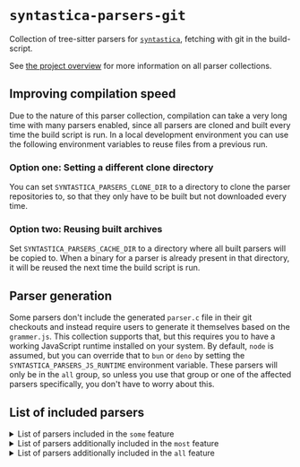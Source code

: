 # `syntastica-parsers-git`

Collection of tree-sitter parsers for
[`syntastica`](https://crates.io/crates/syntastica), fetching with git in the
build-script.

See
[the project overview](https://rubixdev.github.io/syntastica/syntastica/#parser-collections)
for more information on all parser collections.

## Improving compilation speed

Due to the nature of this parser collection, compilation can take a very long
time with many parsers enabled, since all parsers are cloned and built every
time the build script is run. In a local development environment you can use the
following environment variables to reuse files from a previous run.

### Option one: Setting a different clone directory

You can set `SYNTASTICA_PARSERS_CLONE_DIR` to a directory to clone the parser
repositories to, so that they only have to be built but not downloaded every
time.

### Option two: Reusing built archives

Set `SYNTASTICA_PARSERS_CACHE_DIR` to a directory where all built parsers will
be copied to. When a binary for a parser is already present in that directory,
it will be reused the next time the build script is run.

## Parser generation

Some parsers don't include the generated `parser.c` file in their git checkouts
and instead require users to generate it themselves based on the `grammer.js`.
This collection supports that, but this requires you to have a working
JavaScript runtime installed on your system. By default, `node` is assumed, but
you can override that to `bun` or `deno` by setting the
`SYNTASTICA_PARSERS_JS_RUNTIME` environment variable. These parsers will only be
in the `all` group, so unless you use that group or one of the affected parsers
specifically, you don't have to worry about this.

<!-- Everything under here is autogenerated by running `cargo xtask codegen` -->
<!-- DO NOT EDIT! -->

## List of included parsers

<!-- dprint-ignore-start -->

<details>
<summary>List of parsers included in the <span class="stab portability"><code>some</code></span> feature</summary>

- [bash](https://github.com/tree-sitter/tree-sitter-bash/tree/0c46d792d54c536be5ff7eb18eb95c70fccdb232)
- [c](https://github.com/tree-sitter/tree-sitter-c/tree/2a265d69a4caf57108a73ad2ed1e6922dd2f998c)
- [cpp](https://github.com/tree-sitter/tree-sitter-cpp/tree/e5cea0ec884c5c3d2d1e41a741a66ce13da4d945)
- [css](https://github.com/tree-sitter/tree-sitter-css/tree/6e327db434fec0ee90f006697782e43ec855adf5)
- [go](https://github.com/tree-sitter/tree-sitter-go/tree/5e73f476efafe5c768eda19bbe877f188ded6144)
- [html](https://github.com/tree-sitter/tree-sitter-html/tree/cbb91a0ff3621245e890d1c50cc811bffb77a26b)
- [java](https://github.com/tree-sitter/tree-sitter-java/tree/a7db5227ec40fcfe94489559d8c9bc7c8181e25a)
- [javascript](https://github.com/tree-sitter/tree-sitter-javascript/tree/6fbef40512dcd9f0a61ce03a4c9ae7597b36ab5c)
- [json](https://github.com/tree-sitter/tree-sitter-json/tree/46aa487b3ade14b7b05ef92507fdaa3915a662a3)
- [kotlin](https://github.com/fwcd/tree-sitter-kotlin/tree/c4ddea359a7ff4d92360b2efcd6cfce5dc25afe6)
- [lua](https://github.com/muniftanjim/tree-sitter-lua/tree/68d29aa745b68ae22cbbdb5dcb68c20232521ff6)
- [python](https://github.com/tree-sitter/tree-sitter-python/tree/710796b8b877a970297106e5bbc8e2afa47f86ec)
- [rust](https://github.com/tree-sitter/tree-sitter-rust/tree/6e883a2adea9414799300699e78c0d2f032b5c46)
- [toml](https://github.com/Mathspy/tree-sitter-toml/tree/ae4cdb5d27bf876a432b6c30b6a88f56c9b3e761)
- [tsx](https://github.com/tree-sitter/tree-sitter-typescript/tree/75b3874edb2dc714fb1fd77a32013d0f8699989f)
- [typescript](https://github.com/tree-sitter/tree-sitter-typescript/tree/75b3874edb2dc714fb1fd77a32013d0f8699989f)
- [yaml](https://github.com/tree-sitter-grammars/tree-sitter-yaml/tree/1805917414a9a8ba2473717fd69447277a175fae)

</details>

<details>
<summary>List of parsers additionally included in the <span class="stab portability"><code>most</code></span> feature</summary>

- [asm](https://github.com/rush-rs/tree-sitter-asm/tree/5bb5b03e3c1ce5853b5282b9fba060f7c7bbf11e)
- [c_sharp](https://github.com/tree-sitter/tree-sitter-c-sharp/tree/b5eb5742f6a7e9438bee22ce8026d6b927be2cd7)
- [clojure](https://github.com/sogaiu/tree-sitter-clojure/tree/f4236d4da8aa92bc105d9c118746474c608e6af7)
- [cmake](https://github.com/uyha/tree-sitter-cmake/tree/cd00bbcb77fe31283ca79b0038387ec7411759ae)
- [comment](https://github.com/stsewd/tree-sitter-comment/tree/3555706cef8b98d3e4c7379d7260548ff03ad363)
- [dart](https://github.com/UserNobody14/tree-sitter-dart/tree/e81af6ab94a728ed99c30083be72d88e6d56cf9e)
- [diff](https://github.com/the-mikedavis/tree-sitter-diff/tree/e42b8def4f75633568f1aecfe01817bf15164928)
- [elixir](https://github.com/elixir-lang/tree-sitter-elixir/tree/86ec2ed45d6d9433b4e0b88cd3d96796bd45625f)
- [haskell](https://github.com/tree-sitter/tree-sitter-haskell/tree/0975ef72fc3c47b530309ca93937d7d143523628)
- [jsdoc](https://github.com/tree-sitter/tree-sitter-jsdoc/tree/a417db5dbdd869fccb6a8b75ec04459e1d4ccd2c)
- [json5](https://github.com/Joakker/tree-sitter-json5/tree/ab0ba8229d639ec4f3fa5f674c9133477f4b77bd)
- [jsonc](https://gitlab.com/WhyNotHugo/tree-sitter-jsonc/tree/02b01653c8a1c198ae7287d566efa86a135b30d5)
- [luap](https://github.com/tree-sitter-grammars/tree-sitter-luap/tree/c134aaec6acf4fa95fe4aa0dc9aba3eacdbbe55a)
- [make](https://github.com/tree-sitter-grammars/tree-sitter-make/tree/5e9e8f8ff3387b0edcaa90f46ddf3629f4cfeb1d)
- [markdown](https://github.com/MDeiml/tree-sitter-markdown/tree/192407ab5a24bfc24f13332979b5e7967518754a)
- [markdown_inline](https://github.com/MDeiml/tree-sitter-markdown/tree/192407ab5a24bfc24f13332979b5e7967518754a)
- [nix](https://github.com/nix-community/tree-sitter-nix/tree/48057cf966641e7a49b09700550751195c34bcb5)
- [php](https://github.com/tree-sitter/tree-sitter-php/tree/f7cf7348737d8cff1b13407a0bfedce02ee7b046)
- [php_only](https://github.com/tree-sitter/tree-sitter-php/tree/f7cf7348737d8cff1b13407a0bfedce02ee7b046)
- [printf](https://github.com/ObserverOfTime/tree-sitter-printf/tree/df6b69967db7d74ab338a86a9ab45c0966c5ee3c)
- [regex](https://github.com/tree-sitter/tree-sitter-regex/tree/b638d29335ef41215b86732dd51be34c701ef683)
- [ruby](https://github.com/tree-sitter/tree-sitter-ruby/tree/89bd7a8e5450cb6a942418a619d30469f259e5d6)
- [scala](https://github.com/tree-sitter/tree-sitter-scala/tree/d67fe3ba3879bd7ba74bd7f56c9a38fed241ba25)
- [scss](https://github.com/serenadeai/tree-sitter-scss/tree/c478c6868648eff49eb04a4df90d703dc45b312a)
- [sql](https://github.com/derekstride/tree-sitter-sql/tree/937641451304d12eda7c35bd0e113ffd3f556645)
- [typst](https://github.com/uben0/tree-sitter-typst/tree/46cf4ded12ee974a70bf8457263b67ad7ee0379d)
- [zig](https://github.com/tree-sitter-grammars/tree-sitter-zig/tree/b670c8df85a1568f498aa5c8cae42f51a90473c0)

</details>

<details>
<summary>List of parsers additionally included in the <span class="stab portability"><code>all</code></span> feature</summary>

- [bibtex](https://github.com/latex-lsp/tree-sitter-bibtex/tree/ccfd77db0ed799b6c22c214fe9d2937f47bc8b34)
- [dockerfile](https://github.com/camdencheek/tree-sitter-dockerfile/tree/971acdd908568b4531b0ba28a445bf0bb720aba5)
- [ebnf](https://github.com/RubixDev/ebnf/tree/8e635b0b723c620774dfb8abf382a7f531894b40)
- [ejs](https://github.com/tree-sitter/tree-sitter-embedded-template/tree/8495d106154741e6d35d37064f864758ece75de6)
- [erb](https://github.com/tree-sitter/tree-sitter-embedded-template/tree/8495d106154741e6d35d37064f864758ece75de6)
- [fish](https://github.com/ram02z/tree-sitter-fish/tree/70640c0696abde32622afc43291a385681afbd32)
- [gleam](https://github.com/gleam-lang/tree-sitter-gleam/tree/af6043419f5aa0f8b6c2a26db0187aefa46c7f5f)
- [hexdump](https://github.com/rush-rs/tree-sitter-hexdump/tree/09eaf4fcfed00be93928d7d3d82b490cd1343b80)
- [julia](https://github.com/tree-sitter/tree-sitter-julia/tree/12a3aede757bc7fbdfb1909507c7a6fddd31df37)
- [lalrpop](https://github.com/traxys/tree-sitter-lalrpop/tree/a7f5ea297bd621d072ed4cb2cc8ba5ae64ae3c4b)
- [latex](https://github.com/latex-lsp/tree-sitter-latex/tree/7b06f6ed394308e7407a1703d2724128c45fc9d7)
- [llvm](https://github.com/benwilliamgraham/tree-sitter-llvm/tree/c14cb839003348692158b845db9edda201374548)
- [ocaml](https://github.com/tree-sitter/tree-sitter-ocaml/tree/91e4d9106f5da8199ab5158ba65e02da3e664597)
- [ocaml_interface](https://github.com/tree-sitter/tree-sitter-ocaml/tree/91e4d9106f5da8199ab5158ba65e02da3e664597)
- [ql](https://github.com/tree-sitter/tree-sitter-ql/tree/1fd627a4e8bff8c24c11987474bd33112bead857)
- [rush](https://github.com/rush-rs/tree-sitter-rush/tree/babbc5c116ce964e89bc9ccc9df36d16c623fba9)
- [ursa](https://github.com/ursalang/tree-sitter-ursa/tree/d023d044590d461bf586c56854b2630fef0d17cc)
- [verilog](https://github.com/gmlarumbe/tree-sitter-systemverilog/tree/3251f8cee388314ed425c5e5da2021113f0b6afb)
- [wat](https://github.com/wasm-lsp/tree-sitter-wasm/tree/2ca28a9f9d709847bf7a3de0942a84e912f59088)

</details>

<!-- dprint-ignore-end -->

